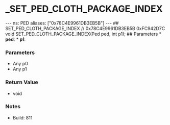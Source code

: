 # _SET_PED_CLOTH_PACKAGE_INDEX

--- ns: PED aliases: ["0x78C4E9961DB3EB5B"] --- ## SET_PED_CLOTH_PACKAGE_INDEX  // 0x78C4E9961DB3EB5B 0xFC942D7C void SET_PED_CLOTH_PACKAGE_INDEX(Ped ped, int p1);  ## Parameters * **ped**: * **p1**:

### Parameters
* Any p0
* Any p1

### Return Value
* void

### Notes
* Build: 811

